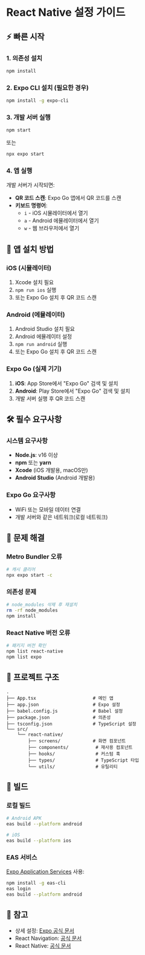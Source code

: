 # React Native 설정 가이드

## ⚡ 빠른 시작

### 1. 의존성 설치

```bash
npm install
```

### 2. Expo CLI 설치 (필요한 경우)

```bash
npm install -g expo-cli
```

### 3. 개발 서버 실행

```bash
npm start
```

또는

```bash
npx expo start
```

### 4. 앱 실행

개발 서버가 시작되면:
- **QR 코드 스캔**: Expo Go 앱에서 QR 코드를 스캔
- **키보드 명령어**:
  - `i` - iOS 시뮬레이터에서 열기
  - `a` - Android 에뮬레이터에서 열기
  - `w` - 웹 브라우저에서 열기

## 📱 앱 설치 방법

### iOS (시뮬레이터)

1. Xcode 설치 필요
2. `npm run ios` 실행
3. 또는 Expo Go 설치 후 QR 코드 스캔

### Android (에뮬레이터)

1. Android Studio 설치 필요
2. Android 에뮬레이터 설정
3. `npm run android` 실행
4. 또는 Expo Go 설치 후 QR 코드 스캔

### Expo Go (실제 기기)

1. **iOS**: App Store에서 "Expo Go" 검색 및 설치
2. **Android**: Play Store에서 "Expo Go" 검색 및 설치
3. 개발 서버 실행 후 QR 코드 스캔

## 🛠️ 필수 요구사항

### 시스템 요구사항

- **Node.js**: v16 이상
- **npm** 또는 **yarn**
- **Xcode** (iOS 개발용, macOS만)
- **Android Studio** (Android 개발용)

### Expo Go 요구사항

- WiFi 또는 모바일 데이터 연결
- 개발 서버와 같은 네트워크(로컬 네트워크)

## 🔧 문제 해결

### Metro Bundler 오류

```bash
# 캐시 클리어
npx expo start -c
```

### 의존성 문제

```bash
# node_modules 삭제 후 재설치
rm -rf node_modules
npm install
```

### React Native 버전 오류

```bash
# 패키지 버전 확인
npm list react-native
npm list expo
```

## 📂 프로젝트 구조

```
.
├── App.tsx                     # 메인 앱
├── app.json                    # Expo 설정
├── babel.config.js             # Babel 설정
├── package.json                # 의존성
├── tsconfig.json               # TypeScript 설정
└── src/
    └── react-native/
        ├── screens/            # 화면 컴포넌트
        ├── components/          # 재사용 컴포넌트
        ├── hooks/               # 커스텀 훅
        ├── types/               # TypeScript 타입
        └── utils/               # 유틸리티
```

## 🚀 빌드

### 로컬 빌드

```bash
# Android APK
eas build --platform android

# iOS
eas build --platform ios
```

### EAS 서비스

[Expo Application Services](https://expo.dev/) 사용:

```bash
npm install -g eas-cli
eas login
eas build --platform android
```

## 📝 참고

- 상세 설정: [Expo 공식 문서](https://docs.expo.dev/)
- React Navigation: [공식 문서](https://reactnavigation.org/)
- React Native: [공식 문서](https://reactnative.dev/)
